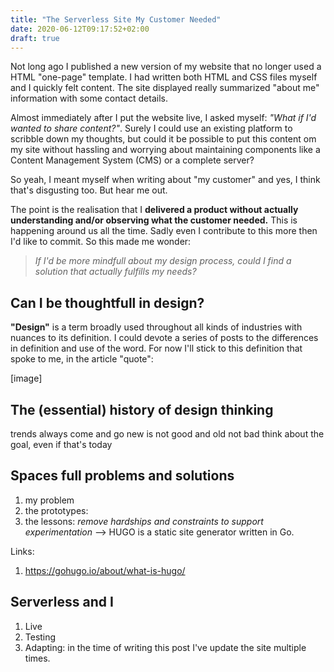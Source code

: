 ```yaml
---
title: "The Serverless Site My Customer Needed"
date: 2020-06-12T09:17:52+02:00
draft: true
---
```


Not long ago I published a new version of my website that no longer used a HTML "one-page" template. I had written both HTML and CSS files myself and I quickly felt content. The site displayed really summarized "about me" information with some contact details.

Almost immediately after I put the website live, I asked myself: *"What if I'd wanted to share content?"*. Surely I could use an existing platform to scribble down my thoughts, but could it be possible to put this content om my site without hassling and worrying about maintaining components like a Content Management System (CMS) or a complete server?

So yeah, I meant myself when writing about "my customer" and yes, I think that's disgusting too. But hear me out.

The point is the realisation that I **delivered a product without actually understanding and/or observing what the customer needed.** This is happening around us all the time. Sadly even I contribute to this more then I'd like to commit. So this made me wonder:

> *If I'd be more mindfull about my design process, could I find a solution that actually fulfills my needs?*

## Can I be thoughtfull in design?

**"Design"** is a term broadly used throughout all kinds of industries with nuances to its definition. I could devote a series of posts to the differences in definition and use of the word. For now I'll stick to this definition that spoke to me, in the article "quote":

[image]

## The (essential) history of design thinking

trends always come and go
new is not good and old not bad
think about the goal, even if that's today

## Spaces full problems and solutions

1. my problem
2. the prototypes: 
3. the lessons: *remove hardships and constraints to support experimentation* --> HUGO is a static site generator written in Go.

Links:
1. https://gohugo.io/about/what-is-hugo/

## Serverless and I
1. Live
2. Testing
3. Adapting: in the time of writing this post I've update the site multiple times.